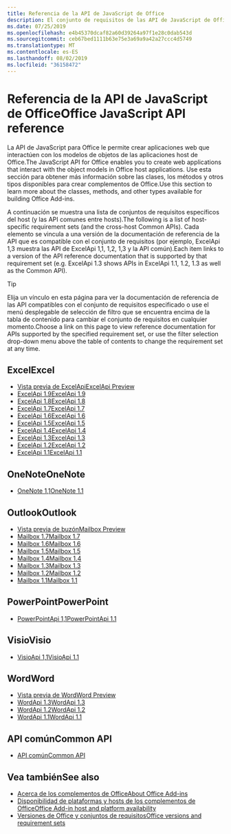 ```yaml
---
title: Referencia de la API de JavaScript de Office
description: El conjunto de requisitos de las API de JavaScript de Office por host
ms.date: 07/25/2019
ms.openlocfilehash: e4b45370dcaf82a60d39264a97f1e28c0dab543d
ms.sourcegitcommit: ceb67bed1111b63e75e3a69a9a42a27ccc4d5749
ms.translationtype: MT
ms.contentlocale: es-ES
ms.lasthandoff: 08/02/2019
ms.locfileid: "36158472"
---
```

# <a name="office-javascript-api-reference"></a><span data-ttu-id="6e358-103">Referencia de la API de JavaScript de Office</span><span class="sxs-lookup"><span data-stu-id="6e358-103">Office JavaScript API reference</span></span>

<span data-ttu-id="6e358-104">La API de JavaScript para Office le permite crear aplicaciones web que interactúen con los modelos de objetos de las aplicaciones host de Office.</span><span class="sxs-lookup"><span data-stu-id="6e358-104">The JavaScript API for Office enables you to create web applications that interact with the object models in Office host applications.</span></span> <span data-ttu-id="6e358-105">Use esta sección para obtener más información sobre las clases, los métodos y otros tipos disponibles para crear complementos de Office.</span><span class="sxs-lookup"><span data-stu-id="6e358-105">Use this section to learn more about the classes, methods, and other types available for building Office Add-ins.</span></span>

<span data-ttu-id="6e358-106">A continuación se muestra una lista de conjuntos de requisitos específicos del host (y las API comunes entre hosts).</span><span class="sxs-lookup"><span data-stu-id="6e358-106">The following is a list of host-specific requirement sets (and the cross-host Common APIs).</span></span> <span data-ttu-id="6e358-107">Cada elemento se vincula a una versión de la documentación de referencia de la API que es compatible con el conjunto de requisitos (por ejemplo, ExcelApi 1,3 muestra las API de ExcelApi 1,1, 1,2, 1,3 y la API común).</span><span class="sxs-lookup"><span data-stu-id="6e358-107">Each item links to a version of the API reference documentation that is supported by that requirement set (e.g. ExcelApi 1.3 shows APIs in ExcelApi 1.1, 1.2, 1.3 as well as the Common API).</span></span>

> [!TIP]
> <span data-ttu-id="6e358-108">Elija un vínculo en esta página para ver la documentación de referencia de las API compatibles con el conjunto de requisitos especificado o use el menú desplegable de selección de filtro que se encuentra encima de la tabla de contenido para cambiar el conjunto de requisitos en cualquier momento.</span><span class="sxs-lookup"><span data-stu-id="6e358-108">Choose a link on this page to view reference documentation for APIs supported by the specified requirement set, or use the filter selection drop-down menu above the table of contents to change the requirement set at any time.</span></span>

## <a name="excel"></a><span data-ttu-id="6e358-109">Excel</span><span class="sxs-lookup"><span data-stu-id="6e358-109">Excel</span></span>

- [<span data-ttu-id="6e358-110">Vista previa de ExcelApi</span><span class="sxs-lookup"><span data-stu-id="6e358-110">ExcelApi Preview</span></span>](/javascript/api/excel?view=excel-js-preview)
- [<span data-ttu-id="6e358-111">ExcelApi 1.9</span><span class="sxs-lookup"><span data-stu-id="6e358-111">ExcelApi 1.9</span></span>](/javascript/api/excel?view=excel-js-1.9)
- [<span data-ttu-id="6e358-112">ExcelApi 1.8</span><span class="sxs-lookup"><span data-stu-id="6e358-112">ExcelApi 1.8</span></span>](/javascript/api/excel?view=excel-js-1.8)
- [<span data-ttu-id="6e358-113">ExcelApi 1.7</span><span class="sxs-lookup"><span data-stu-id="6e358-113">ExcelApi 1.7</span></span>](/javascript/api/excel?view=excel-js-1.7)
- [<span data-ttu-id="6e358-114">ExcelApi 1.6</span><span class="sxs-lookup"><span data-stu-id="6e358-114">ExcelApi 1.6</span></span>](/javascript/api/excel?view=excel-js-1.6)
- [<span data-ttu-id="6e358-115">ExcelApi 1.5</span><span class="sxs-lookup"><span data-stu-id="6e358-115">ExcelApi 1.5</span></span>](/javascript/api/excel?view=excel-js-1.5)
- [<span data-ttu-id="6e358-116">ExcelApi 1.4</span><span class="sxs-lookup"><span data-stu-id="6e358-116">ExcelApi 1.4</span></span>](/javascript/api/excel?view=excel-js-1.4)
- [<span data-ttu-id="6e358-117">ExcelApi 1.3</span><span class="sxs-lookup"><span data-stu-id="6e358-117">ExcelApi 1.3</span></span>](/javascript/api/excel?view=excel-js-1.3)
- [<span data-ttu-id="6e358-118">ExcelApi 1.2</span><span class="sxs-lookup"><span data-stu-id="6e358-118">ExcelApi 1.2</span></span>](/javascript/api/excel?view=excel-js-1.2)
- [<span data-ttu-id="6e358-119">ExcelApi 1.1</span><span class="sxs-lookup"><span data-stu-id="6e358-119">ExcelApi 1.1</span></span>](/javascript/api/excel?view=excel-js-1.1)

## <a name="onenote"></a><span data-ttu-id="6e358-120">OneNote</span><span class="sxs-lookup"><span data-stu-id="6e358-120">OneNote</span></span>

- [<span data-ttu-id="6e358-121">OneNote 1,1</span><span class="sxs-lookup"><span data-stu-id="6e358-121">OneNote 1.1</span></span>](/javascript/api/onenote?view=onenote-js-1.1)

## <a name="outlook"></a><span data-ttu-id="6e358-122">Outlook</span><span class="sxs-lookup"><span data-stu-id="6e358-122">Outlook</span></span>

- [<span data-ttu-id="6e358-123">Vista previa de buzón</span><span class="sxs-lookup"><span data-stu-id="6e358-123">Mailbox Preview</span></span>](/javascript/api/outlook?view=outlook-js-preview)
- [<span data-ttu-id="6e358-124">Mailbox 1.7</span><span class="sxs-lookup"><span data-stu-id="6e358-124">Mailbox 1.7</span></span>](/javascript/api/outlook?view=outlook-js-1.7)
- [<span data-ttu-id="6e358-125">Mailbox 1.6</span><span class="sxs-lookup"><span data-stu-id="6e358-125">Mailbox 1.6</span></span>](/javascript/api/outlook?view=outlook-js-1.6)
- [<span data-ttu-id="6e358-126">Mailbox 1.5</span><span class="sxs-lookup"><span data-stu-id="6e358-126">Mailbox 1.5</span></span>](/javascript/api/outlook?view=outlook-js-1.5)
- [<span data-ttu-id="6e358-127">Mailbox 1.4</span><span class="sxs-lookup"><span data-stu-id="6e358-127">Mailbox 1.4</span></span>](/javascript/api/outlook?view=outlook-js-1.4)
- [<span data-ttu-id="6e358-128">Mailbox 1.3</span><span class="sxs-lookup"><span data-stu-id="6e358-128">Mailbox 1.3</span></span>](/javascript/api/outlook?view=outlook-js-1.3)
- [<span data-ttu-id="6e358-129">Mailbox 1.2</span><span class="sxs-lookup"><span data-stu-id="6e358-129">Mailbox 1.2</span></span>](/javascript/api/outlook?view=outlook-js-1.2)
- [<span data-ttu-id="6e358-130">Mailbox 1.1</span><span class="sxs-lookup"><span data-stu-id="6e358-130">Mailbox 1.1</span></span>](/javascript/api/outlook?view=outlook-js-1.1)

## <a name="powerpoint"></a><span data-ttu-id="6e358-131">PowerPoint</span><span class="sxs-lookup"><span data-stu-id="6e358-131">PowerPoint</span></span>

- [<span data-ttu-id="6e358-132">PowerPointApi 1,1</span><span class="sxs-lookup"><span data-stu-id="6e358-132">PowerPointApi 1.1</span></span>](/javascript/api/powerpoint?view=powerpoint-js-1.1)

## <a name="visio"></a><span data-ttu-id="6e358-133">Visio</span><span class="sxs-lookup"><span data-stu-id="6e358-133">Visio</span></span>

- [<span data-ttu-id="6e358-134">VisioApi 1,1</span><span class="sxs-lookup"><span data-stu-id="6e358-134">VisioApi 1.1</span></span>](/javascript/api/visio?view=visio-js-1.1)

## <a name="word"></a><span data-ttu-id="6e358-135">Word</span><span class="sxs-lookup"><span data-stu-id="6e358-135">Word</span></span>

- [<span data-ttu-id="6e358-136">Vista previa de Word</span><span class="sxs-lookup"><span data-stu-id="6e358-136">Word Preview</span></span>](/javascript/api/word?view=word-js-preview)
- [<span data-ttu-id="6e358-137">WordApi 1.3</span><span class="sxs-lookup"><span data-stu-id="6e358-137">WordApi 1.3</span></span>](/javascript/api/word?view=word-js-1.3)
- [<span data-ttu-id="6e358-138">WordApi 1.2</span><span class="sxs-lookup"><span data-stu-id="6e358-138">WordApi 1.2</span></span>](/javascript/api/word?view=word-js-1.2)
- [<span data-ttu-id="6e358-139">WordApi 1.1</span><span class="sxs-lookup"><span data-stu-id="6e358-139">WordApi 1.1</span></span>](/javascript/api/word?view=word-js-1.1)

## <a name="common-api"></a><span data-ttu-id="6e358-140">API común</span><span class="sxs-lookup"><span data-stu-id="6e358-140">Common API</span></span>

- [<span data-ttu-id="6e358-141">API común</span><span class="sxs-lookup"><span data-stu-id="6e358-141">Common API</span></span>](/javascript/api/office?view=common-js)

## <a name="see-also"></a><span data-ttu-id="6e358-142">Vea también</span><span class="sxs-lookup"><span data-stu-id="6e358-142">See also</span></span>

- [<span data-ttu-id="6e358-143">Acerca de los complementos de Office</span><span class="sxs-lookup"><span data-stu-id="6e358-143">About Office Add-ins</span></span>](/office/dev/add-ins/overview)
- [<span data-ttu-id="6e358-144">Disponibilidad de plataformas y hosts de los complementos de Office</span><span class="sxs-lookup"><span data-stu-id="6e358-144">Office Add-in host and platform availability</span></span>](/office/dev/add-ins/overview/office-add-in-availability)
- [<span data-ttu-id="6e358-145">Versiones de Office y conjuntos de requisitos</span><span class="sxs-lookup"><span data-stu-id="6e358-145">Office versions and requirement sets</span></span>](/office/dev/add-ins/develop/office-versions-and-requirement-sets)
